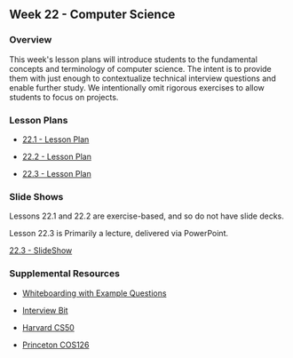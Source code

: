 ## Week 22 - Computer Science

### Overview

This week's lesson plans will introduce students to the fundamental concepts and terminology of computer science. The intent is to provide them with just enough to contextualize technical interview questions and enable further study. We intentionally omit rigorous exercises to allow students to focus on projects.

### Lesson Plans

* [22.1 - Lesson Plan](01-Day/01-Day-LessonPlan.md)

* [22.2 - Lesson Plan](02-Day/02-Day-LessonPlan.md)

* [22.3 - Lesson Plan](03-Day/03-Day-LessonPlan.md)

### Slide Shows

Lessons 22.1 and 22.2 are exercise-based, and so do not have slide decks.

Lesson 22.3 is Primarily a lecture, delivered via PowerPoint.

[22.3 - SlideShow](03-Day/Slide-Shows/CompSci_DataStructures.pptx)

### Supplemental Resources

* [Whiteboarding with Example Questions](https://coding-bootcamp-whiteboarding-algorithms.readthedocs-hosted.com/en/latest/)

* [Interview Bit](http://www.interviewbit.com)

* [Harvard CS50](https://www.edx.org/course/introduction-computer-science-harvardx-cs50x)

* [Princeton COS126](http://www.cs.princeton.edu/courses/archive/spring16/cos126/)
